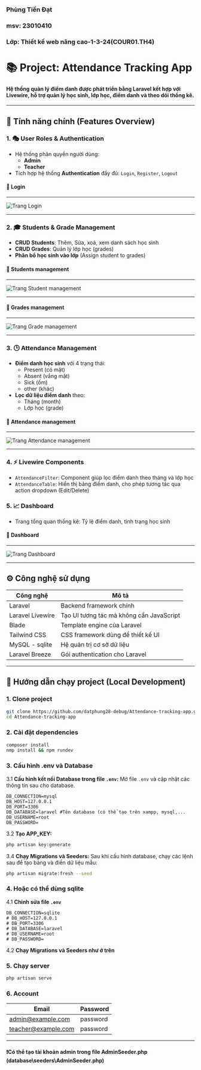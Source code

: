 ### Phùng Tiến Đạt

### msv: 23010410

### Lớp: Thiết kế web nâng cao-1-3-24(COUR01.TH4)

# 📚 Project: Attendance Tracking App

#### Hệ thống quản lý điểm danh được phát triển bằng **Laravel** kết hợp với **Livewire**, hỗ trợ quản lý học sinh, lớp học, điểm danh và theo dõi thống kê.

---

## 🚀 Tính năng chính (Features Overview)

### 1. 🎭 User Roles & Authentication

-   Hệ thống phân quyền người dùng:
    -   **Admin**
    -   **Teacher**
-   Tích hợp hệ thống **Authentication** đầy đủ: `Login`, `Register`, `Logout`

#### 📸 Login

---

![Trang Login](assets/login.png)

---

### 2. 🎓 Students & Grade Management

-   **CRUD Students**: Thêm, Sửa, xoá, xem danh sách học sinh
-   **CRUD Grades**: Quản lý lớp học (grades)
-   **Phân bổ học sinh vào lớp** (Assign student to grades)

#### 📸 Students management

---

![Trang Student management](assets/student-mangagement.png)

---

#### 📸 Grades management

---

![Trang Grade management](assets/grades-management.png)

---

### 3. 🕒 Attendance Management

-   **Điểm danh học sinh** với 4 trạng thái:
    -   Present (có mặt)
    -   Absent (vắng mặt)
    -   Sick (ốm)
    -   other (khác)
-   **Lọc dữ liệu điểm danh** theo:
    -   Tháng (month)
    -   Lớp học (grade)

#### 📸 Attendance management

---

![Trang Attendance management](assets/attendance-management.png)

---

### 4. ⚡ Livewire Components

-   `AttendanceFilter`: Component giúp lọc điểm danh theo tháng và lớp học
-   `AttendanceTable`: Hiển thị bảng điểm danh, cho phép tương tác qua action dropdown (Edit/Delete)

### 5. 📈 Dashboard

-   Trang tổng quan thống kê: Tỷ lệ điểm danh, tình trạng học sinh

#### 📸 Dashboard

---

![Trang Dashboard](assets/dashboard.png)

---

## ⚙️ Công nghệ sử dụng

| Công nghệ        | Mô tả                                    |
| ---------------- | ---------------------------------------- |
| Laravel          | Backend framework chính                  |
| Laravel Livewire | Tạo UI tương tác mà không cần JavaScript |
| Blade            | Template engine của Laravel              |
| Tailwind CSS     | CSS framework dùng để thiết kế UI        |
| MySQL - sqlite   | Hệ quản trị cơ sở dữ liệu                |
| Laravel Breeze   | Gói authentication cho Laravel           |

---

## 🧪 Hướng dẫn chạy project (Local Development)

### 1. Clone project

```bash
git clone https://github.com/datphung28-debug/Attendance-tracking-app.git
cd Attendance-tracking-app
```

### 2. Cài đặt dependencies

```bash
composer install
nmp install && npm rundev
```

### 3. Cấu hình **.env** và **Database**

3.1 **Cấu hình kết nối Database trong file `.env`:**
Mở file `.env` và cập nhật các thông tin sau cho database.

```dotenv
DB_CONNECTION=mysql
DB_HOST=127.0.0.1
DB_PORT=3306
DB_DATABASE=laravel #Tên database (có thể tạo trên xampp, mysql,...
DB_USERNAME=root
DB_PASSWORD=
```

3.2 **Tạo APP_KEY:**

```bash
php artisan key:generate
```

3.4 **Chạy Migrations và Seeders:**
Sau khi cấu hình database, chạy các lệnh sau để tạo bảng và điền dữ liệu mẫu:

```bash
php artisan migrate:fresh --seed
```

### 4. Hoặc có thể dùng **sqlite**

4.1 **Chỉnh sửa file `.env`**

```dotenv
DB_CONNECTION=sqlite
# DB_HOST=127.0.0.1
# DB_PORT=3306
# DB_DATABASE=laravel
# DB_USERNAME=root
# DB_PASSWORD=
```

4.2 **Chạy Migrations và Seeders như ở trên**

### 5. Chạy server

```bash
php artisan serve
```

### 6. Account

| Email               | Password |
| ------------------- | -------- |
| admin@example.com   | password |
| teacher@example.com | password |

---

#### ❗Có thể tạo tài khoản **admin** trong file AdminSeeder.php (database\seeders\AdminSeeder.php)
